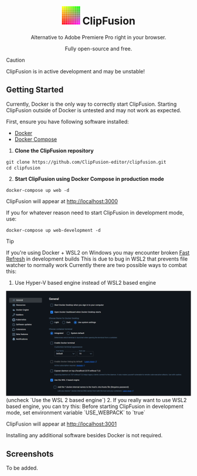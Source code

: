 <h1 align="center">
    <img src="assets/clipfusion-logo.svg" alt="ClipFusion logo" width="50" height="50"/> 
    ClipFusion
</h1>
<p align="center"><it>Alternative to Adobe Premiere Pro right in your browser.</it></p>
<p align="center"><it>Fully open-source and free.</it></p>

> [!CAUTION]
> ClipFusion is in active development and may be unstable!

## Getting Started

Currently, Docker is the only way to correctly start ClipFusion.
Starting ClipFusion outside of Docker is untested and may not work as expected.

First, ensure you have following software installed:
* [Docker](https://www.docker.com/get-started/)
* [Docker Compose](https://docs.docker.com/compose/install/)

1. **Clone the ClipFusion repository**
```
git clone https://github.com/ClipFusion-editor/clipfusion.git
cd clipfusion
```
2. **Start ClipFusion using Docker Compose in production mode**
```
docker-compose up web -d
```
ClipFusion will appear at [http://localhost:3000](http://localhost:3000)

If you for whatever reason need to start ClipFusion in development mode, use:
```
docker-compose up web-development -d
```

> [!TIP]
> If you're using Docker + WSL2 on Windows you may encounter broken [Fast Refresh](https://nextjs.org/docs/architecture/fast-refresh) in development builds
> This is due to bug in WSL2 that prevents file watcher to normally work
> Currently there are two possible ways to combat this:
> 1. Use Hyper-V based engine instead of WSL2 based engine
> <img src="assets/docker-wsl2.png"/>
> (uncheck `Use the WSL 2 based engine`)
> 2. If you really want to use WSL2 based engine, you can try this:
> Before starting ClipFusion in development mode, set environment variable `USE_WEBPACK` to `true`

ClipFusion will appear at [http://localhost:3001](http://localhost:3001)

Installing any additional software besides Docker is not required.

## Screenshots

To be added.